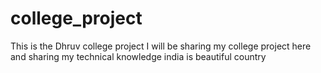 # college_project
This is the Dhruv college project 
I will be sharing my college project here and sharing my technical knowledge 
 india is beautiful country
 